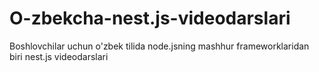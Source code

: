 # O-zbekcha-nest.js-videodarslari
Boshlovchilar uchun o'zbek tilida node.jsning mashhur frameworklaridan biri nest.js videodarslari
